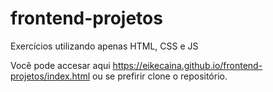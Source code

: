 # frontend-projetos
Exercícios utilizando apenas HTML, CSS e JS

Você pode accesar aqui https://eikecaina.github.io/frontend-projetos/index.html ou se prefirir clone o repositório.
